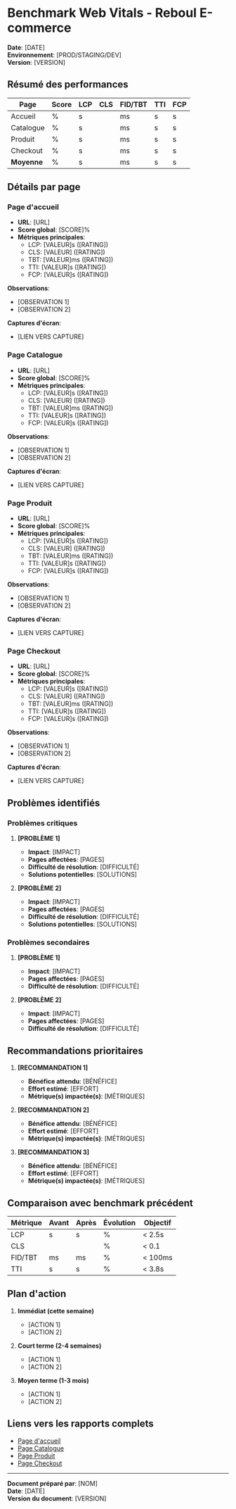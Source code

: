 # Benchmark Web Vitals - Reboul E-commerce

**Date**: [DATE]  
**Environnement**: [PROD/STAGING/DEV]  
**Version**: [VERSION]

## Résumé des performances

| Page          | Score | LCP    | CLS   | FID/TBT | TTI    | FCP    |
|---------------|-------|--------|-------|---------|--------|--------|
| Accueil       | %     | s      |       | ms      | s      | s      |
| Catalogue     | %     | s      |       | ms      | s      | s      |
| Produit       | %     | s      |       | ms      | s      | s      |
| Checkout      | %     | s      |       | ms      | s      | s      |
| **Moyenne**   | %     | s      |       | ms      | s      | s      |

## Détails par page

### Page d'accueil

- **URL**: [URL]
- **Score global**: [SCORE]%
- **Métriques principales**:
  - LCP: [VALEUR]s ([RATING])
  - CLS: [VALEUR] ([RATING])
  - TBT: [VALEUR]ms ([RATING])
  - TTI: [VALEUR]s ([RATING])
  - FCP: [VALEUR]s ([RATING])

**Observations**: 
- [OBSERVATION 1]
- [OBSERVATION 2]

**Captures d'écran**:
- [LIEN VERS CAPTURE]

### Page Catalogue

- **URL**: [URL]
- **Score global**: [SCORE]%
- **Métriques principales**:
  - LCP: [VALEUR]s ([RATING])
  - CLS: [VALEUR] ([RATING])
  - TBT: [VALEUR]ms ([RATING])
  - TTI: [VALEUR]s ([RATING])
  - FCP: [VALEUR]s ([RATING])

**Observations**: 
- [OBSERVATION 1]
- [OBSERVATION 2]

**Captures d'écran**:
- [LIEN VERS CAPTURE]

### Page Produit

- **URL**: [URL]
- **Score global**: [SCORE]%
- **Métriques principales**:
  - LCP: [VALEUR]s ([RATING])
  - CLS: [VALEUR] ([RATING])
  - TBT: [VALEUR]ms ([RATING])
  - TTI: [VALEUR]s ([RATING])
  - FCP: [VALEUR]s ([RATING])

**Observations**: 
- [OBSERVATION 1]
- [OBSERVATION 2]

**Captures d'écran**:
- [LIEN VERS CAPTURE]

### Page Checkout

- **URL**: [URL]
- **Score global**: [SCORE]%
- **Métriques principales**:
  - LCP: [VALEUR]s ([RATING])
  - CLS: [VALEUR] ([RATING])
  - TBT: [VALEUR]ms ([RATING])
  - TTI: [VALEUR]s ([RATING])
  - FCP: [VALEUR]s ([RATING])

**Observations**: 
- [OBSERVATION 1]
- [OBSERVATION 2]

**Captures d'écran**:
- [LIEN VERS CAPTURE]

## Problèmes identifiés

### Problèmes critiques

1. **[PROBLÈME 1]**
   - **Impact**: [IMPACT]
   - **Pages affectées**: [PAGES]
   - **Difficulté de résolution**: [DIFFICULTÉ]
   - **Solutions potentielles**: [SOLUTIONS]

2. **[PROBLÈME 2]**
   - **Impact**: [IMPACT]
   - **Pages affectées**: [PAGES]
   - **Difficulté de résolution**: [DIFFICULTÉ]
   - **Solutions potentielles**: [SOLUTIONS]

### Problèmes secondaires

1. **[PROBLÈME 1]**
   - **Impact**: [IMPACT]
   - **Pages affectées**: [PAGES]
   - **Difficulté de résolution**: [DIFFICULTÉ]

2. **[PROBLÈME 2]**
   - **Impact**: [IMPACT]
   - **Pages affectées**: [PAGES]
   - **Difficulté de résolution**: [DIFFICULTÉ]

## Recommandations prioritaires

1. **[RECOMMANDATION 1]**
   - **Bénéfice attendu**: [BÉNÉFICE]
   - **Effort estimé**: [EFFORT]
   - **Métrique(s) impactée(s)**: [MÉTRIQUES]

2. **[RECOMMANDATION 2]**
   - **Bénéfice attendu**: [BÉNÉFICE]
   - **Effort estimé**: [EFFORT]
   - **Métrique(s) impactée(s)**: [MÉTRIQUES]

3. **[RECOMMANDATION 3]**
   - **Bénéfice attendu**: [BÉNÉFICE]
   - **Effort estimé**: [EFFORT]
   - **Métrique(s) impactée(s)**: [MÉTRIQUES]

## Comparaison avec benchmark précédent

| Métrique | Avant | Après | Évolution | Objectif |
|----------|-------|-------|-----------|----------|
| LCP      | s     | s     | %         | < 2.5s   |
| CLS      |       |       | %         | < 0.1    |
| FID/TBT  | ms    | ms    | %         | < 100ms  |
| TTI      | s     | s     | %         | < 3.8s   |

## Plan d'action

1. **Immédiat (cette semaine)**
   - [ACTION 1]
   - [ACTION 2]

2. **Court terme (2-4 semaines)**
   - [ACTION 1]
   - [ACTION 2]

3. **Moyen terme (1-3 mois)**
   - [ACTION 1]
   - [ACTION 2]

## Liens vers les rapports complets

- [Page d'accueil](lien/vers/rapport/html)
- [Page Catalogue](lien/vers/rapport/html)
- [Page Produit](lien/vers/rapport/html)
- [Page Checkout](lien/vers/rapport/html)

---

**Document préparé par**: [NOM]  
**Date**: [DATE]  
**Version du document**: [VERSION] 